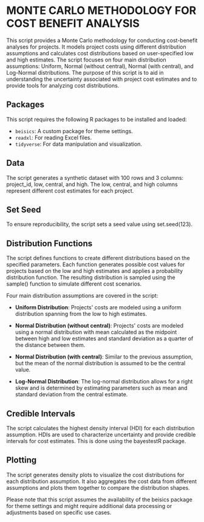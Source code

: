 # MONTE CARLO METHODOLOGY FOR COST BENEFIT ANALYSIS
This script provides a Monte Carlo methodology for conducting cost-benefit analyses for projects. It models project costs using different distribution assumptions and calculates cost distributions based on user-specified low and high estimates. The script focuses on four main distribution assumptions: Uniform, Normal (without central), Normal (with central), and Log-Normal distributions. The purpose of this script is to aid in understanding the uncertainty associated with project cost estimates and to provide tools for analyzing cost distributions.

## Packages
This script requires the following R packages to be installed and loaded:

- `beisics`: A custom package for theme settings.
- `readxl`: For reading Excel files.
- `tidyverse`: For data manipulation and visualization.

## Data
The script generates a synthetic dataset with 100 rows and 3 columns: project_id, low, central, and high. The low, central, and high columns represent different cost estimates for each project.

## Set Seed
To ensure reproducibility, the script sets a seed value using set.seed(123).

## Distribution Functions
The script defines functions to create different distributions based on the specified parameters. Each function generates possible cost values for projects based on the low and high estimates and applies a probability distribution function. The resulting distribution is sampled using the sample() function to simulate different cost scenarios.

Four main distribution assumptions are covered in the script:

- **Uniform Distribution**: Projects' costs are modeled using a uniform distribution spanning from the low to high estimates.

- **Normal Distribution (without central)**: Projects' costs are modeled using a normal distribution with mean calculated as the midpoint between high and low estimates and standard deviation as a quarter of the distance between them.

- **Normal Distribution (with central)**: Similar to the previous assumption, but the mean of the normal distribution is assumed to be the central value.

- **Log-Normal Distribution**: The log-normal distribution allows for a right skew and is determined by estimating parameters such as mean and standard deviation from the central estimate.

## Credible Intervals
The script calculates the highest density interval (HDI) for each distribution assumption. HDIs are used to characterize uncertainty and provide credible intervals for cost estimates. This is done using the bayestestR package.

## Plotting
The script generates density plots to visualize the cost distributions for each distribution assumption. It also aggregates the cost data from different assumptions and plots them together to compare the distribution shapes.

Please note that this script assumes the availability of the beisics package for theme settings and might require additional data processing or adjustments based on specific use cases.
